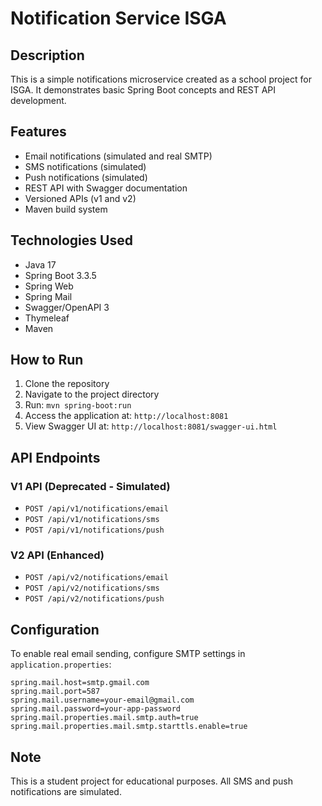 # Notification Service ISGA

## Description
This is a simple notifications microservice created as a school project for ISGA. It demonstrates basic Spring Boot concepts and REST API development.

## Features
- Email notifications (simulated and real SMTP)
- SMS notifications (simulated)
- Push notifications (simulated)
- REST API with Swagger documentation
- Versioned APIs (v1 and v2)
- Maven build system

## Technologies Used
- Java 17
- Spring Boot 3.3.5
- Spring Web
- Spring Mail
- Swagger/OpenAPI 3
- Thymeleaf
- Maven

## How to Run
1. Clone the repository
2. Navigate to the project directory
3. Run: `mvn spring-boot:run`
4. Access the application at: `http://localhost:8081`
5. View Swagger UI at: `http://localhost:8081/swagger-ui.html`

## API Endpoints

### V1 API (Deprecated - Simulated)
- `POST /api/v1/notifications/email`
- `POST /api/v1/notifications/sms`
- `POST /api/v1/notifications/push`

### V2 API (Enhanced)
- `POST /api/v2/notifications/email`
- `POST /api/v2/notifications/sms`
- `POST /api/v2/notifications/push`

## Configuration
To enable real email sending, configure SMTP settings in `application.properties`:
```properties
spring.mail.host=smtp.gmail.com
spring.mail.port=587
spring.mail.username=your-email@gmail.com
spring.mail.password=your-app-password
spring.mail.properties.mail.smtp.auth=true
spring.mail.properties.mail.smtp.starttls.enable=true
```

## Note
This is a student project for educational purposes. All SMS and push notifications are simulated.
